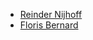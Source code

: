 * [Reinder Nijhoff](https://github.com/reindernijhoff)
* [Floris Bernard](https://github.com/flut1)

